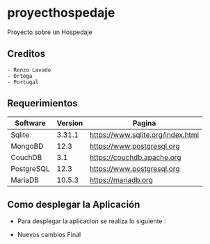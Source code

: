 # proyecthospedaje
Proyecto sobre un Hospedaje
## Creditos
    - Renzo Lavado
    - Ortega
    - Portugal
    
## Requerimientos
| Software     | Version    | Pagina |
| --------|---------|-------|
| Sqlite  | 3.31.1   | https://www.sqlite.org/index.html    |
| MongoBD | 12.3 | https://www.postgresql.org   |
| CouchDB | 3.1 | https://couchdb.apache.org  |
| PostgreSQL | 12.3 | https://www.postgresql.org   |
| MariaDB | 10.5.3 | https://mariadb.org   |

## Como desplegar la Aplicación
 - Para desplegar la aplicacion se realiza lo siguiente :

 - Nuevos cambios Final 

